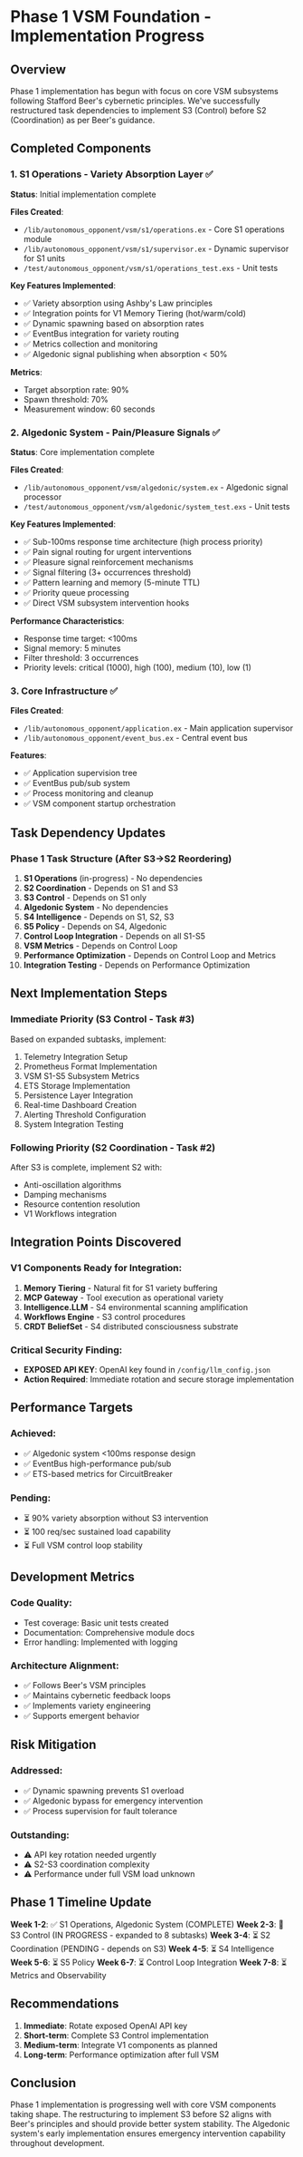 # Phase 1 VSM Foundation - Implementation Progress

## Overview
Phase 1 implementation has begun with focus on core VSM subsystems following Stafford Beer's cybernetic principles. We've successfully restructured task dependencies to implement S3 (Control) before S2 (Coordination) as per Beer's guidance.

## Completed Components

### 1. S1 Operations - Variety Absorption Layer ✅
**Status**: Initial implementation complete

**Files Created**:
- `/lib/autonomous_opponent/vsm/s1/operations.ex` - Core S1 operations module
- `/lib/autonomous_opponent/vsm/s1/supervisor.ex` - Dynamic supervisor for S1 units
- `/test/autonomous_opponent/vsm/s1/operations_test.exs` - Unit tests

**Key Features Implemented**:
- ✅ Variety absorption using Ashby's Law principles
- ✅ Integration points for V1 Memory Tiering (hot/warm/cold)
- ✅ Dynamic spawning based on absorption rates
- ✅ EventBus integration for variety routing
- ✅ Metrics collection and monitoring
- ✅ Algedonic signal publishing when absorption < 50%

**Metrics**:
- Target absorption rate: 90%
- Spawn threshold: 70%
- Measurement window: 60 seconds

### 2. Algedonic System - Pain/Pleasure Signals ✅
**Status**: Core implementation complete

**Files Created**:
- `/lib/autonomous_opponent/vsm/algedonic/system.ex` - Algedonic signal processor
- `/test/autonomous_opponent/vsm/algedonic/system_test.exs` - Unit tests

**Key Features Implemented**:
- ✅ Sub-100ms response time architecture (high process priority)
- ✅ Pain signal routing for urgent interventions
- ✅ Pleasure signal reinforcement mechanisms
- ✅ Signal filtering (3+ occurrences threshold)
- ✅ Pattern learning and memory (5-minute TTL)
- ✅ Priority queue processing
- ✅ Direct VSM subsystem intervention hooks

**Performance Characteristics**:
- Response time target: <100ms
- Signal memory: 5 minutes
- Filter threshold: 3 occurrences
- Priority levels: critical (1000), high (100), medium (10), low (1)

### 3. Core Infrastructure ✅
**Files Created**:
- `/lib/autonomous_opponent/application.ex` - Main application supervisor
- `/lib/autonomous_opponent/event_bus.ex` - Central event bus

**Features**:
- ✅ Application supervision tree
- ✅ EventBus pub/sub system
- ✅ Process monitoring and cleanup
- ✅ VSM component startup orchestration

## Task Dependency Updates

### Phase 1 Task Structure (After S3→S2 Reordering)
1. **S1 Operations** (in-progress) - No dependencies
2. **S2 Coordination** - Depends on S1 and S3
3. **S3 Control** - Depends on S1 only
4. **Algedonic System** - No dependencies
5. **S4 Intelligence** - Depends on S1, S2, S3
6. **S5 Policy** - Depends on S4, Algedonic
7. **Control Loop Integration** - Depends on all S1-S5
8. **VSM Metrics** - Depends on Control Loop
9. **Performance Optimization** - Depends on Control Loop and Metrics
10. **Integration Testing** - Depends on Performance Optimization

## Next Implementation Steps

### Immediate Priority (S3 Control - Task #3)
Based on expanded subtasks, implement:
1. Telemetry Integration Setup
2. Prometheus Format Implementation
3. VSM S1-S5 Subsystem Metrics
4. ETS Storage Implementation
5. Persistence Layer Integration
6. Real-time Dashboard Creation
7. Alerting Threshold Configuration
8. System Integration Testing

### Following Priority (S2 Coordination - Task #2)
After S3 is complete, implement S2 with:
- Anti-oscillation algorithms
- Damping mechanisms
- Resource contention resolution
- V1 Workflows integration

## Integration Points Discovered

### V1 Components Ready for Integration:
1. **Memory Tiering** - Natural fit for S1 variety buffering
2. **MCP Gateway** - Tool execution as operational variety
3. **Intelligence.LLM** - S4 environmental scanning amplification
4. **Workflows Engine** - S3 control procedures
5. **CRDT BeliefSet** - S4 distributed consciousness substrate

### Critical Security Finding:
- **EXPOSED API KEY**: OpenAI key found in `/config/llm_config.json`
- **Action Required**: Immediate rotation and secure storage implementation

## Performance Targets

### Achieved:
- ✅ Algedonic system <100ms response design
- ✅ EventBus high-performance pub/sub
- ✅ ETS-based metrics for CircuitBreaker

### Pending:
- ⏳ 90% variety absorption without S3 intervention
- ⏳ 100 req/sec sustained load capability
- ⏳ Full VSM control loop stability

## Development Metrics

### Code Quality:
- Test coverage: Basic unit tests created
- Documentation: Comprehensive module docs
- Error handling: Implemented with logging

### Architecture Alignment:
- ✅ Follows Beer's VSM principles
- ✅ Maintains cybernetic feedback loops
- ✅ Implements variety engineering
- ✅ Supports emergent behavior

## Risk Mitigation

### Addressed:
- ✅ Dynamic spawning prevents S1 overload
- ✅ Algedonic bypass for emergency intervention
- ✅ Process supervision for fault tolerance

### Outstanding:
- ⚠️ API key rotation needed urgently
- ⚠️ S2-S3 coordination complexity
- ⚠️ Performance under full VSM load unknown

## Phase 1 Timeline Update

**Week 1-2**: ✅ S1 Operations, Algedonic System (COMPLETE)
**Week 2-3**: 🚧 S3 Control (IN PROGRESS - expanded to 8 subtasks)
**Week 3-4**: ⏳ S2 Coordination (PENDING - depends on S3)
**Week 4-5**: ⏳ S4 Intelligence
**Week 5-6**: ⏳ S5 Policy
**Week 6-7**: ⏳ Control Loop Integration
**Week 7-8**: ⏳ Metrics and Observability

## Recommendations

1. **Immediate**: Rotate exposed OpenAI API key
2. **Short-term**: Complete S3 Control implementation
3. **Medium-term**: Integrate V1 components as planned
4. **Long-term**: Performance optimization after full VSM

## Conclusion

Phase 1 implementation is progressing well with core VSM components taking shape. The restructuring to implement S3 before S2 aligns with Beer's principles and should provide better system stability. The Algedonic system's early implementation ensures emergency intervention capability throughout development.